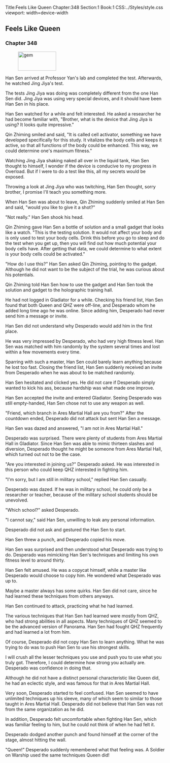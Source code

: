 Title:Feels Like Queen 
Chapter:348 
Section:1 
Book:1 
CSS:../Styles/style.css 
viewport: width=device-width
  
## Feels Like Queen
### Chapter 348 
<figure>
	<img src="../Images/gem.gif" alt="gem" id="gem" width="120" height="60" />
</figure>
  

  
  Han Sen arrived at Professor Yan's lab and completed the test. Afterwards, he watched Jing Jiya's test.

The tests Jing Jiya was doing was completely different from the one Han Sen did. Jing Jiya was using very special devices, and it should have been Han Sen in his place.

Han Sen watched for a while and felt interested. He asked a researcher he had become familiar with, "Brother, what is the device that Jing Jiya is using? It looks quite impressive."

Qin Zhiming smiled and said, "It is called cell activator, something we have developed specifically for this study. It vitalizes the body cells and keeps it active, so that all functions of the body could be enhanced. This way, we could determine one's maximum fitness."

Watching Jing Jiya shaking naked all over in the liquid tank, Han Sen thought to himself, I wonder if the device is conducive to my progress in Overload. But if I were to do a test like this, all my secrets would be exposed.

Throwing a look at Jing Jiya who was twitching, Han Sen thought, sorry brother, I promise I'll teach you something more.

When Han Sen was about to leave, Qin Zhiming suddenly smiled at Han Sen and said, "would you like to give it a shot?"

"Not really." Han Sen shook his head.

Qin Zhiming gave Han Sen a bottle of solution and a small gadget that looks like a watch. "This is the testing solution. It would not affect your body and is only used to test your body cells. Drink this before you go to sleep and do the test when you get up, then you will find out how much potential your body cells have. After getting that data, we could determine to what extent is your body cells could be activated."

"How do I use this?" Han Sen asked Qin Zhiming, pointing to the gadget. Although he did not want to be the subject of the trial, he was curious about his potentials.

Qin Zhiming told Han Sen how to use the gadget and Han Sen took the solution and gadget to the holographic training hall.

He had not logged in Gladiator for a while. Checking his friend list, Han Sen found that both Queen and QHZ were off-line, and Desperado whom he added long time ago he was online. Since adding him, Desperado had never send him a message or invite.

Han Sen did not understand why Desperado would add him in the first place.

He was very impressed by Desperado, who had very high fitness level. Han Sen was matched with him randomly by the system several times and lost within a few movements every time.

Sparring with such a master, Han Sen could barely learn anything because he lost too fast. Closing the friend list, Han Sen suddenly received an invite from Desperado when he was about to be matched randomly.

Han Sen hesitated and clicked yes. He did not care if Desperado simply wanted to kick his ass, because hardship was what made one improve.

Han Sen accepted the invite and entered Gladiator. Seeing Desperado was still empty-handed, Han Sen chose not to use any weapon as well.

"Friend, which branch in Ares Martial Hall are you from?" After the countdown ended, Desperado did not attack but sent Han Sen a message.

Han Sen was dazed and answered, "I am not in Ares Martial Hall."

Desperado was surprised. There were plenty of students from Ares Martial Hall in Gladiator. Since Han Sen was able to mimic thirteen slashes and diversion, Desperado thought he might be someone from Ares Martial Hall, which turned out not to be the case.

"Are you interested in joining us?" Desperado asked. He was interested in this person who could keep QHZ interested in fighting him.

"I'm sorry, but I am still in military school," replied Han Sen casually.

Desperado was dazed. If he was in military school, he could only be a researcher or teacher, because of the military school students should be unevolved.

"Which school?" asked Desperado.

"I cannot say," said Han Sen, unwilling to leak any personal information.

Desperado did not ask and gestured the Han Sen to start.

Han Sen threw a punch, and Desperado copied his move.

Han Sen was surprised and then understood what Desperado was trying to do. Desperado was mimicking Han Sen's techniques and limiting his own fitness level to around thirty.

Han Sen felt amused. He was a copycat himself, while a master like Desperado would choose to copy him. He wondered what Desperado was up to.

Maybe a master always has some quirks. Han Sen did not care, since he had learned these techniques from others anyways.

Han Sen continued to attack, practicing what he had learned.

The various techniques that Han Sen had learned were mostly from QHZ, who had strong abilities in all aspects. Many techniques of QHZ seemed to be the advanced version of Panorama. Han Sen had fought QHZ frequently and had learned a lot from him.

Of course, Desperado did not copy Han Sen to learn anything. What he was trying to do was to push Han Sen to use his strongest skills.

I will crush all the lesser techniques you use and push you to use what you truly got. Therefore, I could determine how strong you actually are. Desperado was confidence in doing that.

Although he did not have a distinct personal characteristic like Queen did, he had an eclectic style, and was famous for that in Ares Martial Hall.

Very soon, Desperado started to feel confused. Han Sen seemed to have unlimited techniques up his sleeve, many of which seem to similar to those taught in Ares Martial Hall. Desperado did not believe that Han Sen was not from the same organization as he did.

In addition, Desperado felt uncomfortable when fighting Han Sen, which was familiar feeling to him, but he could not think of when he had felt it.

Desperado dodged another punch and found himself at the corner of the stage, almost hitting the wall.

"Queen!" Desperado suddenly remembered what that feeling was. A Soldier on Warship used the same techniques Queen did!
